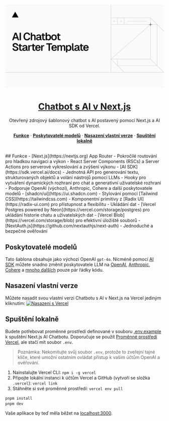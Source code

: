 <a href="https://chat.vercel.ai/">
  <img alt="Chatbot s AI pomocí Next.js 14 a App Routeru." src="app/(chat)/opengraph-image.png">
  <h1 align="center">Chatbot s AI v Next.js</h1>
</a>
<p align="center">
  Otevřený zdrojový šablonový chatbot s AI postavený pomocí Next.js a AI SDK od Vercel.
</p>
<p align="center">
  <a href="#funkce"><strong>Funkce</strong></a> ·
  <a href="#poskytovatelé-modelů"><strong>Poskytovatelé modelů</strong></a> ·
  <a href="#nasazení-vlastní-verze"><strong>Nasazení vlastní verze</strong></a> ·
  <a href="#spuštění-lokalně"><strong>Spuštění lokalně</strong></a>
</p>
<br/>
## Funkce
- [Next.js](https://nextjs.org) App Router
  - Pokročilé routování pro hladkou navigaci a výkon
  - React Server Components (RSCs) a Server Actions pro serverové vykreslování a zvýšení výkonu
- [AI SDK](https://sdk.vercel.ai/docs)
  - Jednotná API pro generování textu, strukturovaných objektů a volání nástrojů pomocí LLMs
  - Hooky pro vytváření dynamických rozhraní pro chat a generativní uživatelské rozhraní
  - Podporuje OpenAI (výchozí), Anthropic, Cohere a další poskytovatele modelů
- [shadcn/ui](https://ui.shadcn.com)
  - Stylování pomocí [Tailwind CSS](https://tailwindcss.com)
  - Komponentní primitivy z [Radix UI](https://radix-ui.com) pro přístupnost a flexibilitu
- Ukládání dat
  - [Vercel Postgres powered by Neon](https://vercel.com/storage/postgres) pro ukládání historie chatu a uživatelských dat
  - [Vercel Blob](https://vercel.com/storage/blob) pro efektivní úložiště souborů
- [NextAuth.js](https://github.com/nextauthjs/next-auth)
  - Jednoduché a bezpečné ověřování

## Poskytovatelé modelů
Tato šablona obsahuje jako výchozí OpenAI `gpt-4o`. Nicméně pomocí [AI SDK](https://sdk.vercel.ai/docs) můžete snadno změnit poskytovatele LLM na [OpenAI](https://openai.com), [Anthropic](https://anthropic.com), [Cohere](https://cohere.com/) a [mnoho dalších](https://sdk.vercel.ai/providers/ai-sdk-providers) pouze pár řádky kódu.

## Nasazení vlastní verze
Můžete nasadit svou vlastní verzi Chatbotu s AI v Next.js na Vercel jediným kliknutím:
[![Nasazení s Vercel](https://vercel.com/button)](https://vercel.com/new/clone?repository-url=https%3A%2F%2Fgithub.com%2Fvercel%2Fai-chatbot&env=AUTH_SECRET,OPENAI_API_KEY&envDescription=Více%20informací%20o%20tom,%20jak%20získat%20API%20klíče%20pro%20aplikaci&envLink=https%3A%2F%2Fgithub.com%2Fvercel%2Fai-chatbot%2Fblob%2Fmain%2F.env.example&demo-title=AI%20Chatbot&demo-description=Otevřený%20zdrojový%20šablonový%20chatbot%20s%20AI%20postavený%20pomocí%20Next.js%20a%20AI%20SDK%20od%20Vercel.&demo-url=https%3A%2F%2Fchat.vercel.ai&stores=[{%22type%22:%22postgres%22},{%22type%22:%22blob%22}])

## Spuštění lokalně
Budete potřebovat proměnné prostředí definované v souboru [.env.example](.env.example) k spuštění Next.js AI Chatbotu. Doporučuje se použít [Proměnné prostředí Vercel](https://vercel.com/docs/projects/environment-variables), ale stačí mít soubor `.env`.

> Poznámka: Nekomitujte svůj soubor `.env`, protože to zveřejní tajné klíče, které umožní ostatním ovládat přístup k vašim účtům OpenAI a ověřování.

1. Nainstalujte Vercel CLI: `npm i -g vercel`
2. Připojte lokální instanci k účtům Vercel a GitHub (vytvoří se složka `.vercel`): `vercel link`
3. Stáhněte si své proměnné prostředí: `vercel env pull`

```bash
pnpm install
pnpm dev
```

Vaše aplikace by teď měla běžet na [localhost:3000](http://localhost:3000/).